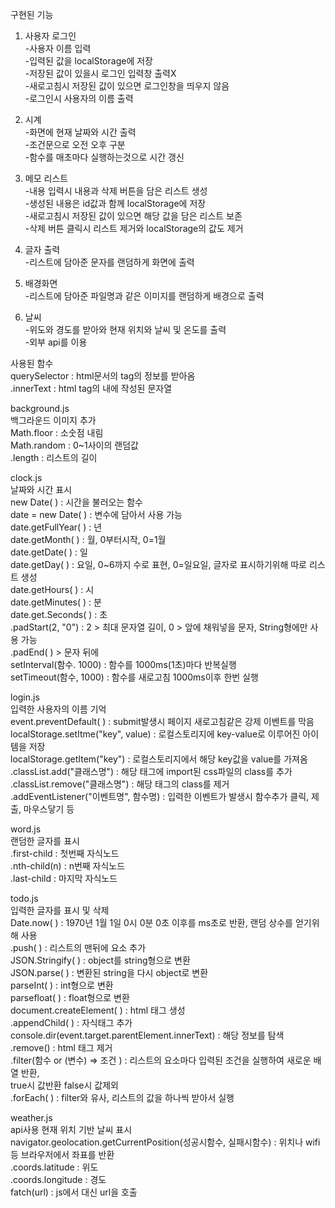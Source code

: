 구현된 기능   
1. 사용자 로그인   
   -사용자 이름 입력   
   -입력된 값을 localStorage에 저장   
   -저장된 값이 있을시 로그인 입력창 출력X   
   -새로고침시 저장된 값이 있으면 로그인창을 띄우지 않음   
   -로그인시 사용자의 이름 출력   
      
2. 시계   
   -화면에 현재 날짜와 시간 출력   
   -조건문으로 오전 오후 구분   
   -함수를 매초마다 실행하는것으로 시간 갱신   
      
3. 메모 리스트   
   -내용 입력시 내용과 삭제 버튼을 담은 리스트 생성   
   -생성된 내용은 id값과 함께 localStorage에 저장   
   -새로고침시 저장된 값이 있으면 해당 값을 담은 리스트 보존   
   -삭제 버튼 클릭시 리스트 제거와 localStorage의 값도 제거   
   
4. 글자 출력   
   -리스트에 담아준 문자를 랜덤하게 화면에 출력   
      
5. 배경화면   
   -리스트에 담아준 파일명과 같은 이미지를 랜덤하게 배경으로 출력   
      
6. 날씨   
   -위도와 경도를 받아와 현재 위치와 날씨 및 온도를 출력   
   -외부 api를 이용   
      
사용된 함수   
querySelector : html문서의 tag의 정보를 받아옴   
.innerText : html tag의 내에 작성된 문자열   
   
background.js    
백그라운드 이미지 추가   
Math.floor : 소숫점 내림   
Math.random : 0~1사이의 랜덤값      
.length : 리스트의 길이   
   
clock.js   
날짜와 시간 표시   
new Date( ) : 시간을 불러오는 함수   
date = new Date( ) : 변수에 담아서 사용 가능   
date.getFullYear( ) : 년   
date.getMonth( ) : 월, 0부터시작, 0=1월   
date.getDate( ) : 일   
date.getDay( ) : 요일, 0~6까지 수로 표현, 0=일요일, 글자로 표시하기위해 따로 리스트 생성   
date.getHours( ) : 시   
date.getMinutes( ) : 분   
date.get.Seconds( ) : 초   
.padStart(2, "0") : 2 > 최대 문자열 길이, 0 > 앞에 채워넣을 문자, String형에만 사용 가능   
.padEnd( ) > 문자 뒤에      
setInterval(함수. 1000) : 함수를 1000ms(1초)마다 반복실행   
setTimeout(함수, 1000) : 함수를 새로고침 1000ms이후 한번 실행    
   
login.js   
입력한 사용자의 이름 기억      
event.preventDefault( ) : submit발생시 페이지 새로고침같은 강제 이벤트를 막음   
localStorage.setItme("key", value) : 로컬스토리지에 key-value로 이루어진 아이템을 저장   
localStorage.getItem("key") : 로컬스토리지에서 해당 key값을 value를 가져옴   
.classList.add("클래스명") : 해당 태그에 import된 css파일의 class를 추가   
.classList.remove("클래스명") : 해당 태그의 class를 제거   
.addEventListener("이벤트명", 함수명) : 입력한 이벤트가 발생시 함수추가 클릭, 제출, 마우스닿기 등   
      
word.js   
랜덤한 글자를 표시   
.first-child : 첫번째 자식노드   
.nth-child(n) : n번째 자식노드   
.last-child : 마지막 자식노드   
   
todo.js      
입력한 글자를 표시 및 삭제   
Date.now( ) : 1970년 1월 1일 0시 0분 0초 이후를 ms초로 반환, 랜덤 상수를 얻기위해 사용   
.push( ) : 리스트의 맨뒤에 요소 추가   
JSON.Stringify( ) : object를 string형으로 변환    
JSON.parse( ) : 변환된 string을 다시 object로 변환   
parseInt( ) : int형으로 변환   
parsefloat( ) : float형으로 변환   
document.createElement( ) : html 태그 생성   
.appendChild( ) : 자식태그 추가   
console.dir(event.target.parentElement.innerText) : 해당 정보를 탐색   
.remove() : html 태그 제거   
.filter(함수 or (변수) => 조건  ) : 리스트의 요소마다 입력된 조건을 실행하여 새로운 배열 반환,    
true시 값반환 false시 값제외   
.forEach( ) : filter와 유사, 리스트의 값을 하나씩 받아서 실행   
   
weather.js   
api사용 현재 위치 기반 날씨 표시   
navigator.geolocation.getCurrentPosition(성공시함수, 실패시함수) : 위치나 wifi등 브라우저에서 좌표를 반환   
.coords.latitude : 위도   
.coords.longitude : 경도   
fatch(url) : js에서 대신 url을 호출   
